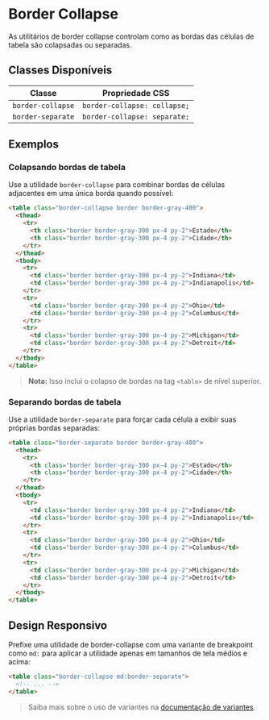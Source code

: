 # Border Collapse

As utilitários de border collapse controlam como as bordas das células de tabela são colapsadas ou separadas.

## Classes Disponíveis

| Classe | Propriedade CSS |
|--------|----------------|
| `border-collapse` | `border-collapse: collapse;` |
| `border-separate` | `border-collapse: separate;` |

## Exemplos

### Colapsando bordas de tabela

Use a utilidade `border-collapse` para combinar bordas de células adjacentes em uma única borda quando possível:

```html
<table class="border-collapse border border-gray-400">
  <thead>
    <tr>
      <th class="border border-gray-300 px-4 py-2">Estado</th>
      <th class="border border-gray-300 px-4 py-2">Cidade</th>
    </tr>
  </thead>
  <tbody>
    <tr>
      <td class="border border-gray-300 px-4 py-2">Indiana</td>
      <td class="border border-gray-300 px-4 py-2">Indianapolis</td>
    </tr>
    <tr>
      <td class="border border-gray-300 px-4 py-2">Ohio</td>
      <td class="border border-gray-300 px-4 py-2">Columbus</td>
    </tr>
    <tr>
      <td class="border border-gray-300 px-4 py-2">Michigan</td>
      <td class="border border-gray-300 px-4 py-2">Detroit</td>
    </tr>
  </tbody>
</table>
```

> **Nota:** Isso inclui o colapso de bordas na tag `<table>` de nível superior.

### Separando bordas de tabela

Use a utilidade `border-separate` para forçar cada célula a exibir suas próprias bordas separadas:

```html
<table class="border-separate border border-gray-400">
  <thead>
    <tr>
      <th class="border border-gray-300 px-4 py-2">Estado</th>
      <th class="border border-gray-300 px-4 py-2">Cidade</th>
    </tr>
  </thead>
  <tbody>
    <tr>
      <td class="border border-gray-300 px-4 py-2">Indiana</td>
      <td class="border border-gray-300 px-4 py-2">Indianapolis</td>
    </tr>
    <tr>
      <td class="border border-gray-300 px-4 py-2">Ohio</td>
      <td class="border border-gray-300 px-4 py-2">Columbus</td>
    </tr>
    <tr>
      <td class="border border-gray-300 px-4 py-2">Michigan</td>
      <td class="border border-gray-300 px-4 py-2">Detroit</td>
    </tr>
  </tbody>
</table>
```

## Design Responsivo

Prefixe uma utilidade de border-collapse com uma variante de breakpoint como `md:` para aplicar a utilidade apenas em tamanhos de tela médios e acima:

```html
<table class="border-collapse md:border-separate">
  <!-- ... -->
</table>
```

> Saiba mais sobre o uso de variantes na [documentação de variantes](../variants.md).

